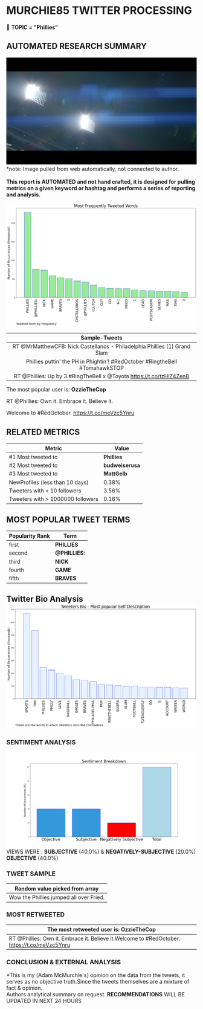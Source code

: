# MURCHIE85 TWITTER PROCESSING 
&#x1F34E; **TOPIC = "Phillies"**

## AUTOMATED RESEARCH SUMMARY

![image](assets/2022-10-11hashtagImage.png)*note: Image pulled from web automatically, not connected to author.
<br></br>
<b> This report is AUTOMATED and not hand crafted, it is designed for pulling metrics on a given keyword or hashtag and performs a series of reporting and analysis.</b>



![image](assets/2022-10-11TWEETS.png)



|                **Sample-Tweets**        |
| :-------------: |
| RT @MrMatthewCFB: Nick Castellanos - Philadelphia Phillies (1) Grand Slam |
| Phillies puttin' the PH in Phightin'! #RedOctober #RingtheBell #TomahawkSTOP |
| RT @Phillies: Up by 3.#RingTheBell x @Toyota https://t.co/tzHlZ4ZenB |

The most popular user is: **OzzieTheCop**
<div class="alert alert-block alert-danger"> RT @Phillies: Own it. Embrace it. Believe it.

Welcome to #RedOctober. https://t.co/meVzc5Ynru</div>

## RELATED METRICS<br>
| Metric | Value |
| ------------- | ------------- |
| #1 Most tweeted to  | **Phillies** |
| #2 Most tweeted to  | **budweiserusa** |
| #3 Most tweeted to  | **MattGelb** |
| NewProfiles (less than 10 days) | 0.38%  |
| Tweeters with < 10 followers  | 3.56%|
| Tweeters with > 1000000 followers  | 0.16%  |



## MOST POPULAR TWEET TERMS 


| Popularity Rank  | Term |
| ------------- | ------------- |
| first  | **PHILLIES**  |
| second  | **@PHILLIES:**  |
| third  | **NICK** |
| fourth  | **GAME**  |
| fifth  | **BRAVES**  |


## Twitter Bio Analysis![image](assets/2022-10-11BIO.png)
### SENTIMENT ANALYSIS
![image](assets/2022-10-11sentiment.png)
VIEWS WERE : **SUBJECTIVE**  (40.0%) & **NEGATIVELY-SUBJECTIVE** (20.0%) **OBJECTIVE** (40.0%)

### TWEET SAMPLE 
| Random value picked from array |
| ------------- |
|Wow the Phillies jumped all over Fried. |

### MOST RETWEETED 

| The most retweeted user is: **OzzieTheCop**  |
| ------------- |
| RT @Phillies: Own it. Embrace it. Believe it.Welcome to #RedOctober. https://t.co/meVzc5Ynru |

### CONCLUSION & EXTERNAL ANALYSIS

*This is my [Adam McMurchie`s] opinion on the data from the tweets, it serves as no objective truth.Since the tweets themselves are a mixture of fact & opinion.<br>
Authors analytical summary on request.
**RECOMMENDATIONS** WILL BE UPDATED IN NEXT  24 HOURS <br>